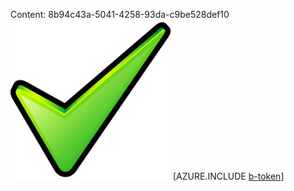 Content: 8b94c43a-5041-4258-93da-c9be528def10![image](5ece450b-974e-4864-ac45-2c5707771af5.png)
[AZURE.INCLUDE [b-token](5762dffb-b8ce-40d0-a3df-1ab3f7a4cc5e.md)]
